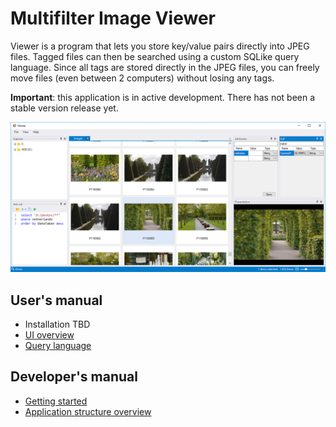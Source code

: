 # Multifilter Image Viewer

Viewer is a program that lets you store key/value pairs directly into JPEG files. Tagged files can then be searched using a custom SQLike query language. Since all tags are stored directly in the JPEG files, you can freely move files (even between 2 computers) without losing any tags.

**Important**: this application is in active development. There has not been a stable version release yet.

![Overview](../images/overview.png)

## User's manual

- Installation TBD
- [UI overview](user/ui-overview.md)
- [Query language](user/query.md)

## Developer's manual

- [Getting started](developer/getting-started.md)
- [Application structure overview](developer/overview.md)
